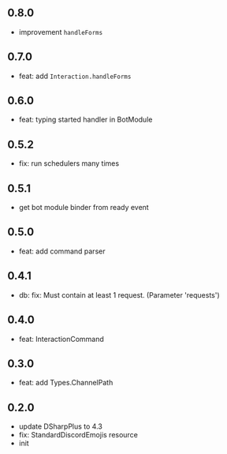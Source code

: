 ## 0.8.0
* improvement `handleForms`

## 0.7.0
* feat: add `Interaction.handleForms`

## 0.6.0
* feat: typing started handler in BotModule

## 0.5.2
* fix: run schedulers many times

## 0.5.1
* get bot module binder from ready event

## 0.5.0
* feat: add command parser

## 0.4.1
* db: fix: Must contain at least 1 request. (Parameter 'requests')

## 0.4.0
* feat: InteractionCommand

## 0.3.0
* feat: add Types.ChannelPath

## 0.2.0
* update DSharpPlus to 4.3
* fix: StandardDiscordEmojis resource
* init

